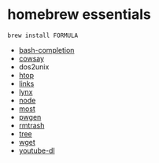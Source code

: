 # homebrew essentials

    brew install FORMULA

* [bash-completion](http://braumeister.org/formula/bash-completion)
* [cowsay](http://braumeister.org/formula/cowsay)
* dos2unix
* [htop](http://braumeister.org/formula/htop)
* [links](http://braumeister.org/formula/links)
* [lynx](http://braumeister.org/formula/lynx)
* [node](http://braumeister.org/formula/node)
* [most](http://braumeister.org/formula/most)
* [pwgen](http://braumeister.org/formula/pwgen)
* [rmtrash](http://braumeister.org/formula/rmtrash)
* [tree](http://braumeister.org/formula/tree)
* [wget](http://braumeister.org/formula/wget)
* [youtube-dl](http://braumeister.org/formula/youtube-dl)

